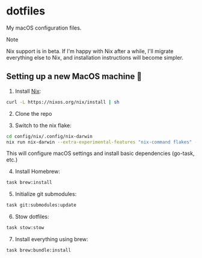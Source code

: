 # dotfiles

My macOS configuration files.

> [!NOTE]  
> Nix support is in beta. If I'm happy with Nix after a while, I'll migrate everything else to Nix, and installation instructions will become simpler.

## Setting up a new MacOS machine 🚀

1. Install [Nix](https://nix.dev/install-nix):

  ```sh
  curl -L https://nixos.org/nix/install | sh
  ```

2. Clone the repo

3. Switch to the nix flake:

  ```sh
  cd config/nix/.config/nix-darwin
  nix run nix-darwin --extra-experimental-features "nix-command flakes" -- switch --flake .#macbook
  ```

  This will configure macOS settings and install basic dependencies (go-task, etc.)

4. Install Homebrew:

  ```sh
  task brew:install
  ```

5. Initialize git submodules:

  ```sh
  task git:submodules:update
  ```

6. Stow dotfiles:

  ```sh
  task stow:stow
  ```

7. Install everything using brew:

  ```sh
  task brew:bundle:install
  ```
